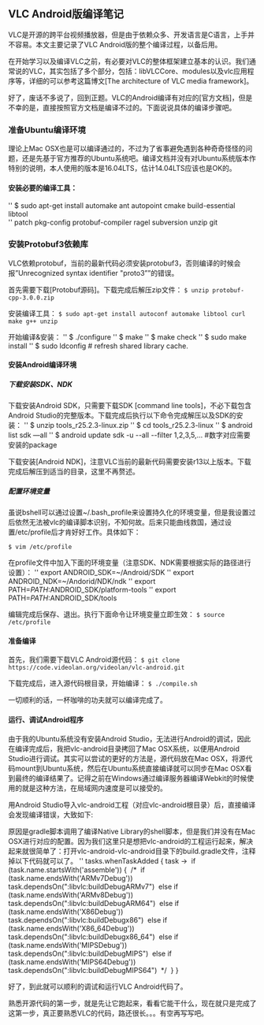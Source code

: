 ## VLC Android版编译笔记
VLC是开源的跨平台视频播放器，但是由于依赖众多、开发语言是C语言，上手并不容易。本文主要记录了VLC Android版的整个编译过程，以备后用。

在开始学习以及编译VLC之前，有必要对VLC的整体框架建立基本的认识。我们通常说的VLC，其实包括了多个部分，包括：libVLCCore、modules以及vlc应用程序等，详细的可以参考这篇博文[The architecture of VLC media framework]。

好了，废话不多说了，回到正题。VLC的Android编译有对应的[官方文档]，但是不幸的是，直接按照官方文档是编译不过的。下面说说具体的编译步骤吧。

### 准备Ubuntu编译环境
理论上Mac OSX也是可以编译通过的，不过为了省事避免遇到各种奇奇怪怪的问题，还是先基于官方推荐的Ubuntu系统吧。编译文档并没有对Ubuntu系统版本作特别的说明，本人使用的版本是16.04LTS，估计14.04LTS应该也是OK的。

#### 安装必要的编译工具：

'' $ sudo apt-get install automake ant autopoint cmake build-essential libtool \
	''  patch pkg-config protobuf-compiler ragel subversion unzip git

### 安装Protobuf3依赖库
VLC依赖protobuf，当前的最新代码必须安装protobuf3，否则编译的时候会报”Unrecognized syntax identifier "proto3””的错误。

首先需要下载[Protobuf源码]。下载完成后解压zip文件：
`$ unzip protobuf-cpp-3.0.0.zip`

安装编译工具：
`$ sudo apt-get install autoconf automake libtool curl make g++ unzip`

开始编译&安装：
'' $ ./configure
'' $ make
'' $ make check
'' $ sudo make install
'' $ sudo ldconfig # refresh shared library cache.

#### 安装Android编译环境
##### 下载安装SDK、NDK
下载安装Android SDK，只需要下载SDK [command line tools]，不必下载包含Android Studio的完整版本。下载完成后执行以下命令完成解压以及SDK的安装：
'' $ unzip tools_r25.2.3-linux.zip
'' $ cd tools_r25.2.3-linux
'' $ android list sdk —all
'' $ android update sdk -u --all --filter 1,2,3,5,… #数字对应需要安装的package

下载安装[Android NDK]，注意VLC当前的最新代码需要安装r13以上版本。下载完成后解压到适当的目录，这里不再赘述。

##### 配置环境变量
虽说bshell可以通过设置~/.bash_profile来设置持久化的环境变量，但是我设置过后依然无法被vlc的编译脚本识别，不知何故。后来只能曲线救国，通过设置/etc/profile后才肯好好工作。具体如下：

`$ vim /etc/profile`

在profile文件中加入下面的环境变量（注意SDK、NDK需要根据实际的路径进行设置）：
'' export ANDROID_SDK=~/Android/SDK
'' export ANDROID_NDK=~/Andorid/NDK/ndk
'' export PATH=$PATH:$ANDROID_SDK/platform-tools
'' export PATH=$PATH:$ANDROID_SDK/tools

编辑完成后保存、退出。执行下面命令让环境变量立即生效：
`$ source /etc/profile`

#### 准备编译
首先，我们需要下载VLC Android源代码：
`$ git clone https://code.videolan.org/videolan/vlc-android.git`

下载完成后，进入源代码根目录，开始编译：
`$ ./compile.sh `

一切顺利的话，一杯咖啡的功夫就可以编译完成了。

#### 运行、调试Android程序
由于我的Ubuntu系统没有安装Android Studio，无法进行Android的调试，因此在编译完成后，我把vlc-android目录拷回了Mac OSX系统，以便用Android Studio进行调试。其实可以尝试的更好的方法是，源代码放在Mac OSX，将源代码mount到Ubuntu系统，然后在Ubuntu系统直接编译就可以同步在Mac OSX看到最终的编译结果了。记得之前在Windows通过编译服务器编译Webkit的时候使用的就是这种方法，在局域网内速度是可以接受的。

用Android Studio导入vlc-android工程（对应vlc-android根目录）后，直接编译会发现编译错误，大致如下:

原因是gradle脚本调用了编译Native Library的shell脚本，但是我们并没有在Mac OSX进行对应的配置。因为我们这里只是想把vlc-android的工程运行起来，解决起来就很简单了：打开vlc-android-vlc-android目录下的build.gradle文件，注释掉以下代码就可以了。
'' tasks.whenTaskAdded { task ->     if (task.name.startsWith('assemble')) {         /*         if (task.name.endsWith('ARMv7Debug'))             task.dependsOn(":libvlc:buildDebugARMv7")         else if (task.name.endsWith('ARMv8Debug'))             task.dependsOn(":libvlc:buildDebugARM64")         else if (task.name.endsWith('X86Debug'))             task.dependsOn(":libvlc:buildDebugx86")         else if (task.name.endsWith('X86_64Debug'))             task.dependsOn(":libvlc:buildDebugx86_64")         else if (task.name.endsWith('MIPSDebug'))             task.dependsOn(":libvlc:buildDebugMIPS")         else if (task.name.endsWith('MIPS64Debug'))             task.dependsOn(":libvlc:buildDebugMIPS64")             */     } }

好了，到此就可以顺利的调试和运行VLC Android代码了。

熟悉开源代码的第一步，就是先让它跑起来，看看它能干什么，现在就只是完成了这第一步，真正要熟悉VLC的代码，路还很长。。。有空再写写吧。
















